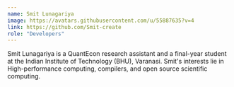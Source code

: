```yaml
---
name: Smit Lunagariya
image: https://avatars.githubusercontent.com/u/55887635?v=4
link: https://github.com/Smit-create
role: "Developers"
---
```

Smit Lunagariya is a QuantEcon research assistant and a final-year student at the Indian Institute of Technology (BHU), Varanasi. Smit's interests lie in High-performance computing, compilers, and open source scientific computing.